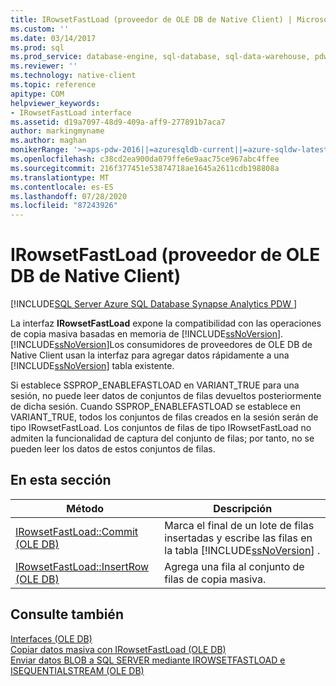 ```yaml
---
title: IRowsetFastLoad (proveedor de OLE DB de Native Client) | Microsoft Docs
ms.custom: ''
ms.date: 03/14/2017
ms.prod: sql
ms.prod_service: database-engine, sql-database, sql-data-warehouse, pdw
ms.reviewer: ''
ms.technology: native-client
ms.topic: reference
apitype: COM
helpviewer_keywords:
- IRowsetFastLoad interface
ms.assetid: d19a7097-48d9-409a-aff9-277891b7aca7
author: markingmyname
ms.author: maghan
monikerRange: '>=aps-pdw-2016||=azuresqldb-current||=azure-sqldw-latest||>=sql-server-2016||=sqlallproducts-allversions||>=sql-server-linux-2017||=azuresqldb-mi-current'
ms.openlocfilehash: c38cd2ea900da079ffe6e9aac75ce967abc4ffee
ms.sourcegitcommit: 216f377451e53874718ae1645a2611cdb198808a
ms.translationtype: MT
ms.contentlocale: es-ES
ms.lasthandoff: 07/28/2020
ms.locfileid: "87243926"
---
```

# <a name="irowsetfastload-native-client-ole-db-provider"></a>IRowsetFastLoad (proveedor de OLE DB de Native Client)
[!INCLUDE[SQL Server Azure SQL Database Synapse Analytics PDW ](../../includes/applies-to-version/sql-asdb-asdbmi-asa-pdw.md)]

  La interfaz **IRowsetFastLoad** expone la compatibilidad con las operaciones de copia masiva basadas en memoria de [!INCLUDE[ssNoVersion](../../includes/ssnoversion-md.md)]. [!INCLUDE[ssNoVersion](../../includes/ssnoversion-md.md)]Los consumidores de proveedores de OLE DB de Native Client usan la interfaz para agregar datos rápidamente a una [!INCLUDE[ssNoVersion](../../includes/ssnoversion-md.md)] tabla existente.  
  
 Si establece SSPROP_ENABLEFASTLOAD en VARIANT_TRUE para una sesión, no puede leer datos de conjuntos de filas devueltos posteriormente de dicha sesión. Cuando SSPROP_ENABLEFASTLOAD se establece en VARIANT_TRUE, todos los conjuntos de filas creados en la sesión serán de tipo IRowsetFastLoad. Los conjuntos de filas de tipo IRowsetFastLoad no admiten la funcionalidad de captura del conjunto de filas; por tanto, no se pueden leer los datos de estos conjuntos de filas.  
  
## <a name="in-this-section"></a>En esta sección  
  
|Método|Descripción|  
|------------|-----------------|  
|[IRowsetFastLoad::Commit &#40;OLE DB&#41;](../../relational-databases/native-client-ole-db-interfaces/irowsetfastload-commit-ole-db.md)|Marca el final de un lote de filas insertadas y escribe las filas en la tabla [!INCLUDE[ssNoVersion](../../includes/ssnoversion-md.md)] .|  
|[IRowsetFastLoad::InsertRow &#40;OLE DB&#41;](../../relational-databases/native-client-ole-db-interfaces/irowsetfastload-insertrow-ole-db.md)|Agrega una fila al conjunto de filas de copia masiva.|  
  
## <a name="see-also"></a>Consulte también  
 [Interfaces &#40;OLE DB&#41;](https://msdn.microsoft.com/library/34c33364-8538-45db-ae41-5654481cda93)   
 [Copiar datos masiva con IRowsetFastLoad &#40;OLE DB&#41;](../../relational-databases/native-client-ole-db-how-to/bulk-copy-data-using-irowsetfastload-ole-db.md)   
 [Enviar datos BLOB a SQL SERVER mediante IROWSETFASTLOAD e ISEQUENTIALSTREAM &#40;OLE DB&#41;](../../relational-databases/native-client-ole-db-how-to/send-blob-data-to-sql-server-using-irowsetfastload-and-isequentialstream-ole-db.md)  
  
  
